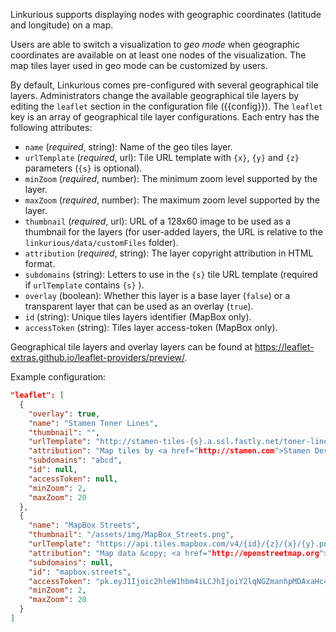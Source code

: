 
Linkurious supports displaying nodes with geographic coordinates (latitude and longitude) on a map.

Users are able to switch a visualization to *geo mode* when geographic coordinates 
are available on at least one nodes of the visualization.
The map tiles layer used in geo mode can be customized by users.

By default, Linkurious comes pre-configured with several geographical tile layers.
Administrators change the available geographical tile layers by editing the `leaflet` section in the configuration file ({{config}}).
The `leaflet` key is an array of geographical tile layer configurations.
Each entry has the following attributes:

- `name` (*required*, string): Name of the geo tiles layer.
- `urlTemplate` (*required*, url): Tile URL template with `{x}`, `{y}` and `{z}` parameters (`{s}` is optional).
- `minZoom` (*required*, number): The minimum zoom level supported by the layer.
- `maxZoom` (*required*, number): The maximum zoom level supported by the layer.
- `thumbnail` (*required*, url): URL of a 128x60 image to be used as a thumbnail for the layers (for user-added layers, the URL is relative to the `linkurious/data/customFiles` folder).
- `attribution` (*required*, string): The layer copyright attribution in HTML format.
- `subdomains` (string): Letters to use in the `{s}` tile URL template (required if `urlTemplate` contains `{s}` ).
- `overlay` (boolean): Whether this layer is a base layer (`false`) or a transparent layer that can be used as an overlay (`true`).
- `id` (string): Unique tiles layers identifier (MapBox only).
- `accessToken` (string): Tiles layer access-token (MapBox only).

Geographical tile layers and overlay layers can be found at https://leaflet-extras.github.io/leaflet-providers/preview/.

Example configuration:
```json
"leaflet": [
  {
    "overlay": true,
    "name": "Stamen Toner Lines",
    "thumbnail": "",
    "urlTemplate": "http://stamen-tiles-{s}.a.ssl.fastly.net/toner-lines/{z}/{x}/{y}.png",
    "attribution": "Map tiles by <a href="http://stamen.com">Stamen Design</a>, <a href="http://creativecommons.org/licenses/by/3.0">CC BY 3.0</a> &mdash; Map data &copy; <a href="http://www.openstreetmap.org/copyright">OpenStreetMap</a>",
    "subdomains": "abcd",
    "id": null,
    "accessToken": null,
    "minZoom": 2,
    "maxZoom": 20
  },
  {
    "name": "MapBox Streets",
    "thumbnail": "/assets/img/MapBox_Streets.png",
    "urlTemplate": "https://api.tiles.mapbox.com/v4/{id}/{z}/{x}/{y}.png?access_token={accessToken}",
    "attribution": "Map data &copy; <a href="http://openstreetmap.org">OpenStreetMap</a>, <a href="http://creativecommons.org/licenses/by-sa/2.0/">CC-BY-SA</a>, Imagery &copy <a href="http://mapbox.com">Mapbox</a>",
    "subdomains": null,
    "id": "mapbox.streets",
    "accessToken": "pk.eyJ1Ijoic2hleW1hbm4iLCJhIjoiY2lqNGZmanhpMDAxaHc4bTNhZGFrcHZleiJ9.VliJNQs7QBK5e5ZmYl9RTw",
    "minZoom": 2,
    "maxZoom": 20
  }
]
```
